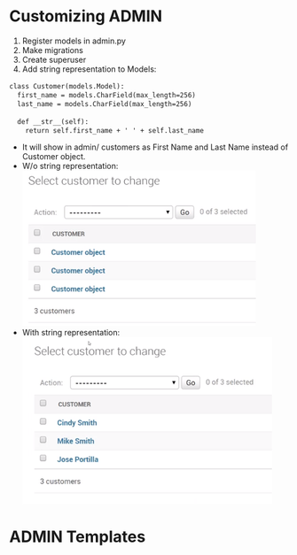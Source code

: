 # Customizing ADMIN
1. Register models in admin.py
2. Make migrations
3. Create superuser
4. Add string representation to Models:
  ```
  class Customer(models.Model):
    first_name = models.CharField(max_length=256)
    last_name = models.CharField(max_length=256)

    def __str__(self):
      return self.first_name + ' ' + self.last_name
  ```
  * It will show in admin/ customers as First Name and Last Name instead of Customer object.
  * W/o string representation:  
  ![cstm_obj](cstm_obj.png)
  * With string representation:
  ![customers](customers.png)

# ADMIN Templates
